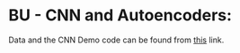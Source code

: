# BU - CNN and Autoencoders:
 
Data and the CNN Demo code can be found from [this](https://drive.google.com/drive/folders/1vAV0vt39etyMVmCs7jSxqKjkOiza1iDi?usp=sharing) link.
